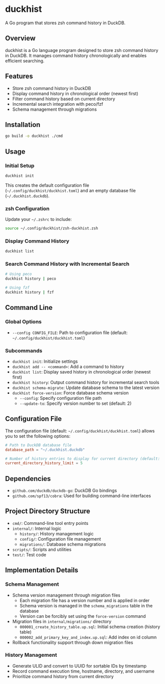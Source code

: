 # duckhist

A Go program that stores zsh command history in DuckDB.

## Overview

duckhist is a Go language program designed to store zsh command history in DuckDB. It manages command history chronologically and enables efficient searching.

## Features

- Store zsh command history in DuckDB
- Display command history in chronological order (newest first)
- Filter command history based on current directory
- Incremental search integration with peco/fzf
- Schema management through migrations

## Installation

```bash
go build -o duckhist ./cmd
```

## Usage

### Initial Setup

```bash
duckhist init
```

This creates the default configuration file (`~/.config/duckhist/duckhist.toml`) and an empty database file (`~/.duckhist.duckdb`).

### zsh Configuration

Update your `~/.zshrc` to include:

```zsh
source ~/.config/duckhist/zsh-duckhist.zsh
```

### Display Command History

```bash
duckhist list
```

### Search Command History with Incremental Search

```zsh
# Using peco
duckhist history | peco

# Using fzf
duckhist history | fzf
```

## Command Line

### Global Options

- `--config CONFIG_FILE`: Path to configuration file (default: `~/.config/duckhist/duckhist.toml`)

### Subcommands

- `duckhist init`: Initialize settings
- `duckhist add -- <command>`: Add a command to history
- `duckhist list`: Display saved history in chronological order (newest first)
- `duckhist history`: Output command history for incremental search tools
- `duckhist schema-migrate`: Update database schema to the latest version
- `duckhist force-version`: Force database schema version
  - `--config`: Specify configuration file path
  - `--update-to`: Specify version number to set (default: 2)

## Configuration File

The configuration file (default: `~/.config/duckhist/duckhist.toml`) allows you to set the following options:

```toml
# Path to DuckDB database file
database_path = "~/.duckhist.duckdb"

# Number of history entries to display for current directory (default: 5)
current_directory_history_limit = 5
```

## Dependencies

- `github.com/duckdb/duckdb-go`: DuckDB Go bindings
- `github.com/spf13/cobra`: Used for building command-line interfaces

## Project Directory Structure

- `cmd/`: Command-line tool entry points
- `internal/`: Internal logic
  - `history/`: History management logic
  - `config/`: Configuration file management
  - `migrations/`: Database schema migrations
- `scripts/`: Scripts and utilities
- `test/`: Test code

## Implementation Details

### Schema Management

- Schema version management through migration files
  - Each migration file has a version number and is applied in order
  - Schema version is managed in the `schema_migrations` table in the database
  - Version can be forcibly set using the `force-version` command
- Migration files in `internal/migrations/` directory
  - `000001_create_history_table.up.sql`: Initial schema creation (history table)
  - `000002_add_primary_key_and_index.up.sql`: Add index on id column
- Rollback functionality support through down migration files

### History Management

- Generate ULID and convert to UUID for sortable IDs by timestamp
- Record command execution time, hostname, directory, and username
- Prioritize command history from current directory
